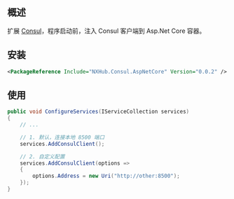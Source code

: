 ## 概述
扩展 [Consul](https://github.com/G-Research/consuldotnet)，程序启动前，注入 Consul 客户端到 Asp.Net Core 容器。

## 安装
```xml
<PackageReference Include="NXHub.Consul.AspNetCore" Version="0.0.2" />
```

## 使用
```cs
public void ConfigureServices(IServiceCollection services)
{
    // ...

    // 1. 默认，连接本地 8500 端口
    services.AddConsulClient();

    // 2. 自定义配置
    services.AddConsulClient(options =>
    {
        options.Address = new Uri("http://other:8500");
    });
}
```
